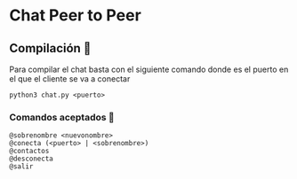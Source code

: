 # Chat Peer to Peer

## Compilación 🚀

Para compilar el chat basta con el siguiente comando donde <puerto> es el puerto en el que el cliente se va a conectar

```
python3 chat.py <puerto>
```

### Comandos aceptados 🔧

```
@sobrenombre <nuevonombre>
@conecta (<puerto> | <sobrenombre>)
@contactos
@desconecta
@salir
```



